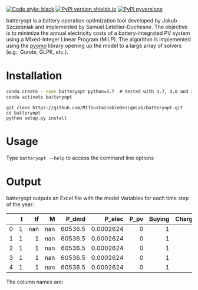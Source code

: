 [![Code style: black](https://img.shields.io/badge/code%20style-black-000000.svg)](https://github.com/psf/black)
[![PyPI version shields.io](https://img.shields.io/pypi/v/batteryopt.svg)](https://pypi.org/project/batteryopt/)
[![PyPI pyversions](https://img.shields.io/pypi/pyversions/batteryopt.svg)](https://pypi.org/project/batteryopt/)

batteryopt is a battery operation optimization tool developed by Jakub Szcześniak and
implemented by Samuel Letellier-Duchesne. The objective is to minimize the annual
electricity costs of a battery-integrated PV system using a Mixed-Integer Linear Program
(MILP). The algorithm is implemented using the [pyomo](http://www.pyomo.org/) library
opening up the model to a large array of solvers (e.g.: Gurobi, GLPK, etc.).

# Installation

```cmd
conda create --name batteryopt python=3.7  # tested with 3.7, 3.8 and 3.9
conda activate batteryopt
```

```
git clone https://github.com/MITSustainableDesignLab/batteryopt.git
cd batteryopt
python setup.py install
```

# Usage

Type `batteryopt --help` to access the command line options

# Output

batteryopt outputs an Excel file with the model Variables for each time step of the year:

|    |  t |  tf |   M |   P_dmd |    P_elec | P_pv | Buying | Charging | Discharging |   E_s | P_charge | P_discharge | P_dmd_unmet |  P_grid | P_pv_excess | P_pv_export |
|---:|---:|----:|----:|--------:|----------:|-----:|-------:|---------:|------------:|------:|---------:|------------:|------------:|--------:|------------:|------------:|
|  0 |  1 | nan | nan | 60536.5 | 0.0002624 |    0 |      1 |        0 |           0 | 20000 |       -0 |          -0 |     60536.5 | 60536.5 |           0 |           0 |
|  1 |  1 |   1 | nan | 60536.5 | 0.0002624 |    0 |      1 |        0 |           0 | 20000 |       -0 |           0 |     60536.5 | 60536.5 |           0 |           0 |
|  2 |  1 |   1 | nan | 60536.5 | 0.0002624 |    0 |      1 |        0 |           0 | 20000 |       -0 |           0 |     60536.5 | 60536.5 |           0 |           0 |
|  3 |  1 |   1 | nan | 60536.5 | 0.0002624 |    0 |      1 |        0 |           0 | 20000 |       -0 |           0 |     60536.5 | 60536.5 |           0 |           0 |
|  4 |  1 |   1 | nan | 60536.5 | 0.0002624 |    0 |      1 |        0 |           0 | 20000 |       -0 |           0 |     60536.5 | 60536.5 |           0 |           0 |

The column names are:
